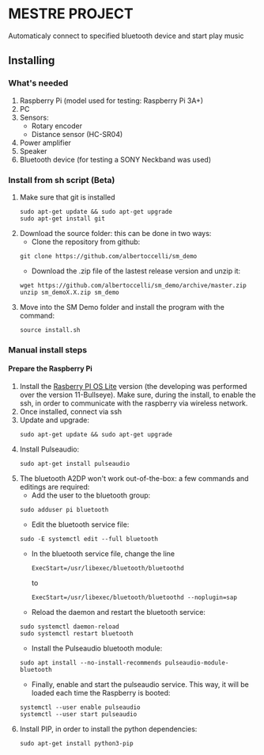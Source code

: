 # MESTRE PROJECT
Automaticaly connect to specified bluetooth device and start play music

## Installing
### What's needed
1. Raspberry Pi (model used for testing: Raspberry Pi 3A+)
2. PC 
3. Sensors:
   - Rotary encoder
   - Distance sensor (HC-SR04)
4. Power amplifier
5. Speaker
6. Bluetooth device (for testing a SONY Neckband was used)

### Install from sh script (Beta)
1. Make sure that git is installed
   ```
   sudo apt-get update && sudo apt-get upgrade
   sudo apt-get install git
   ```
2. Download the source folder: this can be done in two ways:
   - Clone the repository from github: 
   ```
   git clone https://github.com/albertoccelli/sm_demo
   ```
   - Download the .zip file of the lastest release version and unzip it: 
   ```
   wget https://github.com/albertoccelli/sm_demo/archive/master.zip
   unzip sm_demoX.X.zip sm_demo
   ```
3. Move into the SM Demo folder and install the program with the command:
   ```
   source install.sh
   ```
### Manual install steps
#### Prepare the Raspberry Pi
1. Install the [Rasberry PI OS Lite](https://downloads.raspberrypi.org/raspios_lite_armhf/images/raspios_lite_armhf-2023-05-03/2023-05-03-raspios-bullseye-armhf-lite.img.xz) version (the developing was performed over the version 11-Bullseye).
Make sure, during the install, to enable the ssh, in order to communicate with the raspberry via wireless network.
2. Once installed, connect via ssh
3. Update and upgrade:
   ```
   sudo apt-get update && sudo apt-get upgrade
   ```
4. Install Pulseaudio:
   ```
   sudo apt-get install pulseaudio
   ```
5. The bluetooth A2DP won't work out-of-the-box: a few commands and editings are required:
   - Add the user to the bluetooth group:
   ```
   sudo adduser pi bluetooth
   ```
   - Edit the bluetooth service file:
   ```
   sudo -E systemctl edit --full bluetooth
   ```
   - In the bluetooth service file, change the line
     ```
     ExecStart=/usr/libexec/bluetooth/bluetoothd
     ```
     to
     ```
     ExecStart=/usr/libexec/bluetooth/bluetoothd --noplugin=sap
     ```
   - Reload the daemon and restart the bluetooth service:
   ```
   sudo systemctl daemon-reload
   sudo systemctl restart bluetooth
   ```
   - Install the Pulseaudio bluetooth module:
   ```
   sudo apt install --no-install-recommends pulseaudio-module-bluetooth
   ```
   - Finally, enable and start the pulseaudio service. This way, it will be loaded each time the Raspberry is booted:
   ```
   systemctl --user enable pulseaudio
   systemctl --user start pulseaudio
   ```
6. Install PIP, in order to install the python dependencies: 
   ```
   sudo apt-get install python3-pip
   ```
